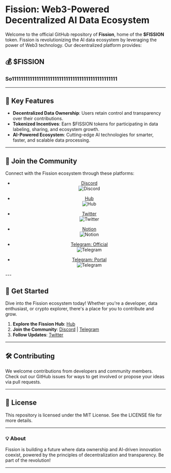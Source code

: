 # Fission: Web3-Powered Decentralized AI Data Ecosystem

Welcome to the official GitHub repository of **Fission**, home of the **$FISSION** token. Fission is revolutionizing the AI data ecosystem by leveraging the power of Web3 technology. Our decentralized platform provides:

## 💰 $FISSION

### So11111111111111111111111111111111111111111111111

---

## 🌟 Key Features

- **Decentralized Data Ownership**: Users retain control and transparency over their contributions.
- **Tokenized Incentives**: Earn $FISSION tokens for participating in data labeling, sharing, and ecosystem growth.
- **AI-Powered Ecosystem**: Cutting-edge AI technologies for smarter, faster, and scalable data processing.

---

## 🔗 Join the Community

Connect with the Fission ecosystem through these platforms:

<div align="center">

- [Discord](https://discord.com/invite/XFWtmDDf8s)  
  ![Discord](https://img.shields.io/badge/Discord-%237289DA?style=for-the-badge&logo=discord&logoColor=white)

- [Hub](https://hub.xyz/fission)  
  ![Hub](https://img.shields.io/badge/Hub-000?style=for-the-badge&logo=hackaday&logoColor=white)

- [Twitter](https://x.com/fission_web3)  
  ![Twitter](https://img.shields.io/badge/Twitter-%231DA1F2?style=for-the-badge&logo=twitter&logoColor=white)

- [Notion](https://sprinkle-target-674.notion.site/Welcome-to-Fission-162ced5614678071b9b9e4a23c3c042e)  
  ![Notion](https://img.shields.io/badge/Notion-%23000000?style=for-the-badge&logo=notion&logoColor=white)

- [Telegram: Official](https://t.me/fission_official)  
  ![Telegram](https://img.shields.io/badge/Telegram-26A5E4?style=for-the-badge&logo=telegram&logoColor=white)

- [Telegram: Portal](https://t.me/fission_portal)  
  ![Telegram](https://img.shields.io/badge/Telegram-26A5E4?style=for-the-badge&logo=telegram&logoColor=white)

</div>
---

## 🚀 Get Started

Dive into the Fission ecosystem today! Whether you're a developer, data enthusiast, or crypto explorer, there's a place for you to contribute and grow.

1. **Explore the Fission Hub**: [Hub](https://hub.xyz/fission)
2. **Join the Community**: [Discord](https://discord.com/invite/XFWtmDDf8s) | [Telegram](https://t.me/fission_official)
3. **Follow Updates**: [Twitter](https://x.com/fission_web3)

---

## 🛠️ Contributing

We welcome contributions from developers and community members. Check out our GitHub issues for ways to get involved or propose your ideas via pull requests.

---

## 📜 License

This repository is licensed under the MIT License. See the LICENSE file for more details.

---

### 💡 About

Fission is building a future where data ownership and AI-driven innovation coexist, powered by the principles of decentralization and transparency. Be part of the revolution!

---
